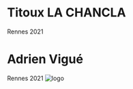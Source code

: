 # Titoux LA CHANCLA
Rennes 2021 
# Adrien Vigué
Rennes 2021 
![logo](https://intranet.univ-rennes2.fr/sites/default/files/resize/UHB/SERVICE-COMMUNICATION/logor2-noir-150x147.png)
